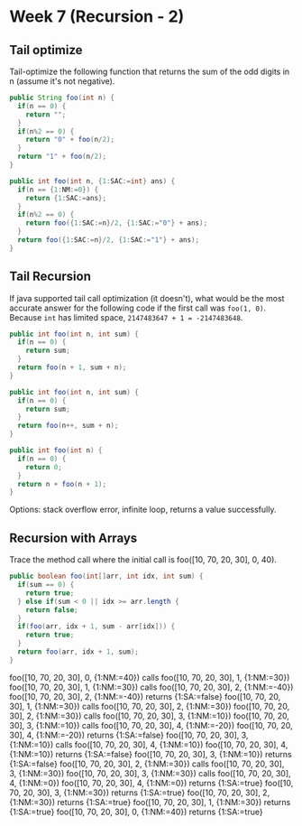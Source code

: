 # Week 7 (Recursion - 2)

## Tail optimize
Tail-optimize the following function that returns the sum of the odd digits in n (assume it's not negative).

```java
public String foo(int n) {
  if(n == 0) {
    return "";
  }
  if(n%2 == 0) {
    return "0" + foo(n/2);
  }
  return "1" + foo(n/2);
}
```

```java
public int foo(int n, {1:SAC:=int} ans) {
  if(n == {1:NM:=0}) {
    return {1:SAC:=ans};
  }
  if(n%2 == 0) {
    return foo({1:SAC:=n}/2, {1:SAC:="0"} + ans);
  }
  return foo({1:SAC:=n}/2, {1:SAC:="1"} + ans);
}
```

## Tail Recursion
If java supported tail call optimization (it doesn't), what would be the most accurate answer for the following code if the first call was `foo(1, 0)`. Because `int` has limited space, `2147483647 + 1 = -2147483648`.

```java
public int foo(int n, int sum) {
  if(n == 0) {
    return sum;
  }
  return foo(n + 1, sum + n);
}
```

```java
public int foo(int n, int sum) {
  if(n == 0) {
    return sum;
  }
  return foo(n++, sum + n);
}
```

```java
public int foo(int n) {
  if(n == 0) {
    return 0;
  }
  return n + foo(n + 1);
}
```

Options: stack overflow error, infinite loop, returns a value successfully.

## Recursion with Arrays
Trace the method call where the initial call is foo([10, 70, 20, 30], 0, 40).

```java
public boolean foo(int[]arr, int idx, int sum) {
  if(sum == 0) {
    return true;
  } else if(sum < 0 || idx >= arr.length {
    return false;
  }
  if(foo(arr, idx + 1, sum - arr[idx])) {
    return true;
  }
  return foo(arr, idx + 1, sum);
}
```

foo([10, 70, 20, 30], 0, {1:NM:=40}) calls foo([10, 70, 20, 30], 1, {1:NM:=30})
foo([10, 70, 20, 30], 1, {1:NM:=30}) calls foo([10, 70, 20, 30], 2, {1:NM:=-40})
foo([10, 70, 20, 30], 2, {1:NM:=-40}) returns {1:SA:=false}
foo([10, 70, 20, 30], 1, {1:NM:=30}) calls foo([10, 70, 20, 30], 2, {1:NM:=30})
foo([10, 70, 20, 30], 2, {1:NM:=30}) calls foo([10, 70, 20, 30], 3, {1:NM:=10})
foo([10, 70, 20, 30], 3, {1:NM:=10}) calls foo([10, 70, 20, 30], 4, {1:NM:=-20})
foo([10, 70, 20, 30], 4, {1:NM:=-20}) returns {1:SA:=false}
foo([10, 70, 20, 30], 3, {1:NM:=10}) calls foo([10, 70, 20, 30], 4, {1:NM:=10})
foo([10, 70, 20, 30], 4, {1:NM:=10}) returns {1:SA:=false}
foo([10, 70, 20, 30], 3, {1:NM:=10}) returns {1:SA:=false}
foo([10, 70, 20, 30], 2, {1:NM:=30}) calls foo([10, 70, 20, 30], 3, {1:NM:=30})
foo([10, 70, 20, 30], 3, {1:NM:=30}) calls foo([10, 70, 20, 30], 4, {1:NM:=0})
foo([10, 70, 20, 30], 4, {1:NM:=0}) returns {1:SA:=true}
foo([10, 70, 20, 30], 3, {1:NM:=30}) returns {1:SA:=true}
foo([10, 70, 20, 30], 2, {1:NM:=30}) returns {1:SA:=true}
foo([10, 70, 20, 30], 1, {1:NM:=30}) returns {1:SA:=true}
foo([10, 70, 20, 30], 0, {1:NM:=40}) returns {1:SA:=true}
